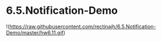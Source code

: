# 6.5.Notification-Demo

!(https://raw.githubusercontent.com/rectinajh/6.5.Notification-Demo/master/hw6.11.gif)
